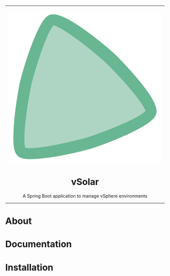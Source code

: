 

---

<div align="center">
  <img src="./assets/vSolar-icon.svg" />
</div>

<div align="center"><h1>vSolar</h1></div>

<div align="center">A Spring Boot application to manage vSphere environments</div>

---

# About

# Documentation

# Installation